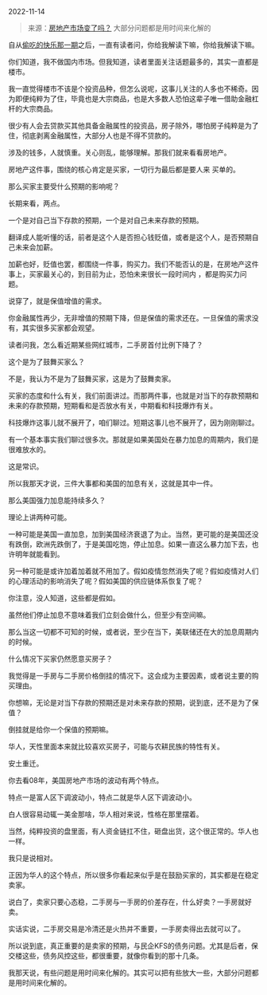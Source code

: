 2022-11-14

> 来源：[房地产市场变了吗？](http://mp.weixin.qq.com/s?__biz=MzU3NDc5Nzc0NQ==&mid=2247521133&idx=2&sn=7f7a51999875f2538ecd0e6584f615ba&chksm=fd2e31b3ca59b8a570e043ca5b100a7da634e305d2bfb370983abe835f1b2b026a554ed21e4d&scene=27#wechat_redirect)
> 大部分问题都是用时间来化解的

自从[偷吃的快乐那一期](http://mp.weixin.qq.com/s?__biz=MzU3NDc5Nzc0NQ==&mid=2247521122&idx=2&sn=e3d5d03639852559b0d69cc8191581f9&chksm=fd2e31bcca59b8aa3559bb8e7f417b28191eba84a2bdf45218ecae726fe6f55e600f330bf12f&scene=21#wechat_redirect)之后，一直有读者问，你给我解读下嘛，你给我解读下嘛。  

你们知道，我不做国内市场。但我知道，读者里面关注话题最多的，其实一直都是楼市。  

我一直觉得楼市不该是个投资品种，但怎么说呢，这事儿关注的人多也不稀奇。因为即便纯粹为了住，毕竟也是大宗商品，也是大多数人恐怕这辈子唯一借助金融杠杆的大宗商品。  

很少有人会去贷款买其他具备金融属性的投资品，房子除外，哪怕房子纯粹是为了住，彻底剥离金融属性，大部分人也是不得不贷款的。  

涉及的钱多，人就慎重。关心则乱，能够理解。那我们就来看看房地产。  

房地产这件事，围绕的核心肯定是买家，一切行为最后都是要人来 买单的。  

那么买家主要受什么预期的影响呢？  

长期来看，两点。

一个是对自己当下存款的预期，一个是对自己未来存款的预期。

翻译成人能听懂的话，前者是这个人是否担心钱贬值，或者是这个人，是否预期自己未来会加薪。  

加薪也好，贬值也罢，都围绕一件事，购买力。我们不能否认的是，在房地产这件事上，买家最关心的，到目前为止，恐怕未来很长一段时间内 ，都是购买力问题。  

说穿了，就是保值增值的需求。

你金融属性再少，无非增值的预期下降，但是保值的需求还在。一旦保值的需求没有，其实很多买家都会观望。

读者问我，怎么看近期某些网红城市，二手房首付比例下降了？  

这个是为了鼓舞买家么？  

不是，我认为不是为了鼓舞买家，这是为了鼓舞卖家。

买家的态度和什么有关，我们前面讲过。而那两件事，也就是对当下的存款预期和未来的存款预期，短期看和是否放水有关，中期看和科技爆炸有关。

科技爆炸这事儿就不展开了，咱们聊过。短期这事儿也不展开了，因为刚刚聊过。  

有一个基本事实我们聊过很多次。那就是如果美国处在暴力加息的周期内，我们是很难放水的。  

这是常识。  

所以我那天才说，三件大事都和美国的加息有关，这就是其中一件。  

那么美国强力加息能持续多久？

理论上讲两种可能。

一种可能是美国一直加息，加到美国经济衰退了为止。当然，更可能的是美国还没有跌倒，欧洲先跌倒了，于是美国吃饱，停止加息。如果一直这么暴力加下去，也许明年就能看到。

另一种可能是或许加着加着就不用加了。假如疫情忽然消失了呢？假如疫情对人们的心理活动的影响消失了呢？假如美国的供应链体系恢复了呢？

你注意，没人知道，这些都是假如。  

虽然他们停止加息不意味着我们立刻会做什么，但至少有空间嘛。  

那么当这一切都不可知的时候，或者说，至少在当下，美联储还在大的加息周期内的时候。  

什么情况下买家仍然愿意买房子？  

我觉得是一手房与二手房价格倒挂的情况下。这会成为主要因素，或者说主要的购买理由。

你想嘛，无论是对当下存款的预期还是对未来存款的预期，说到底，还不是为了保值？  

倒挂就是给你一个保值的预期嘛。

华人，天性里面本来就比较喜欢买房子，可能与农耕民族的特性有关。  

安土重迁。  

你去看08年，美国房地产市场的波动有两个特点。

特点一是富人区下调波动小，特点二就是华人区下调波动小。

白人很容易动辄一美金那啥，华人相对来说，性格在那里摆着。  

当然，纯粹投资的盘里面，有人资金链扛不住，砸盘出货，这个很正常的。华人也一样。

我只是说相对。

正因为华人的这个特点，所以很多你看起来似乎是在鼓励买家的，其实都是在稳定卖家。  

说白了，卖家只要心态稳，二手房与一手房的价差存在，什么好卖？一手房就好卖。  

实话实说，二手房交易是冷清还是火热并不重要，一手房卖得出去就可以了。  

所以说到底，真正重要的是卖家的预期，与民企KFS的债务问题。尤其是后者，保交楼这些，债务风控这些，都很重要，就像你看到的那十几条。

我那天说，有些问题是用时间来化解的。其实可以把有些放大一些，大部分问题都是用时间来化解的。

